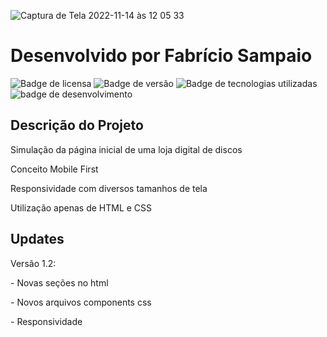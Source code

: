 ![Captura de Tela 2022-11-14 às 12 05 33](https://user-images.githubusercontent.com/113443681/201693957-d54fa4ae-b6bb-4592-b3c2-c5e9e6cddda8.png)

<h1>Desenvolvido por Fabrício Sampaio</h1>
  
  ![Badge de licensa](https://img.shields.io/badge/License-MIT-brightgreen)
  ![Badge de versão](https://img.shields.io/badge/Version-1.2-brightgreen)
  ![Badge de tecnologias utilizadas](https://img.shields.io/badge/Technologies-HTML%20%2F%20CSS-blue)
  ![badge de desenvolvimento](https://img.shields.io/badge/Concept-Mobile%20First-blue)
  
<h2>Descrição do Projeto</h2>
 <p>Simulação da página inicial de uma loja digital de discos
 <p>Conceito Mobile First
 <p>Responsividade com diversos tamanhos de tela
 <p>Utilização apenas de HTML e CSS
    
<h2>Updates</h2>
 <p>Versão 1.2:
 <p>- Novas seções no html
 <p>- Novos arquivos components css 
 <p>- Responsividade
  
